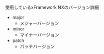 使用しているxFramework NXのバージョン詳細
<div class="long">

* major
  * メジャーバージョン
* minor
  * マイナーバージョン
* patch
  * パッチバージョン
